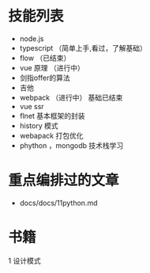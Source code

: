 # 技能列表

-   node.js
-   typescript （简单上手,看过，了解基础）
-   flow （已结束）
-   vue 原理 （进行中）
-   剑指offer的算法
-   吉他
-   webpack （进行中） 基础已结束
-   vue ssr 
-   flnet 基本框架的封装 
-   history 模式 
-   webapack 打包优化
-   phython ，mongodb 技术栈学习

# 重点编排过的文章

-   docs/docs/11python.md


# 书籍

1 设计模式
